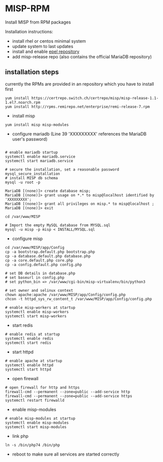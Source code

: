 # MISP-RPM

Install MISP from RPM packages

Installation instructions:

- install rhel or centos minimal system
- update system to last updates
- install and enable [epel repository](https://dl.fedoraproject.org/pub/epel/epel-release-latest-7.noarch.rpm)
- add misp-release repo (also contains the official MariaDB repository)

## installation steps
currently the RPMs are provided in an repository which you have to install first
```
yum install https://certrepo.switch.ch/certrepo/misp/misp-release-1.1-1.el7.noarch.rpm
yum install http://rpms.remirepo.net/enterprise/remi-release-7.rpm
```

- install misp

```
yum install misp misp-modules
```

- configure mariadb (Line 39 'XXXXXXXXX' references the MariaDB user's password)

```

# enable mariadb startup
systemctl enable mariadb.service
systemctl start mariadb.service

# secure the installation, set a reasonable password
mysql_secure_installation
# install MISP db schema
mysql -u root -p

MariaDB [(none)]> create database misp;
MariaDB [(none)]> grant usage on *.* to misp@localhost identified by 'XXXXXXXXX';
MariaDB [(none)]> grant all privileges on misp.* to misp@localhost ;
MariaDB [(none)]> exit

cd /var/www/MISP

# Import the empty MySQL database from MYSQL.sql
mysql -u misp -p misp < INSTALL/MYSQL.sql
```

- configure misp

```
cd /var/www/MISP/app/Config
cp -a bootstrap.default.php bootstrap.php
cp -a database.default.php database.php
cp -a core.default.php core.php
cp -a config.default.php config.php

# set DB details in database.php
# set baseurl in config.php
# set python_bin => /var/www/cgi-bin/misp-virtualenv/bin/python3

# set owner and selinux context
chown apache:apache /var/www/MISP/app/Config/config.php
chcon -t httpd_sys_rw_content_t /var/www/MISP/app/Config/config.php

# enable misp-workers at startup
systemctl enable misp-workers
systemctl start misp-workers
```

- start redis

```
# enable redis at startup
systemctl enable redis
systemctl start redis
```

- start httpd

```
# enable apache at startup
systemctl enable httpd
systemctl start httpd
```

- open firewall

```
# open firewall for http and https
firewall-cmd --permanent --zone=public --add-service http
firewall-cmd --permanent --zone=public --add-service https
systemctl restart firewalld
```

- enable misp-modules
```
# enable misp-modules at startup
systemctl enable misp-modules
systemctl start misp-modules
```
- link php
```
ln -s /bin/php74 /bin/php
```

- reboot to make sure all services are started correctly
